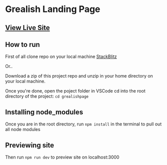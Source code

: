 # Grealish Landing Page

## [View Live Site](https://davidlivingstone-grealishpage-c31364.netlify.app/)

## How to run

First of all clone repo on your local machine [StackBlitz](http://stackblitz.com/)

Or..

Download a zip of this project repo and unzip in your home directory on your local machine.

Once you're done, open the poject folder in VSCode cd into the root directory of the project: ``cd grealishpage``

## Installing node_modules

Once you are in the root directory, run ``npm install`` in the terminal to pull out all node modules

## Previewing site

Then run ``npm run dev`` to preview site on localhost:3000
